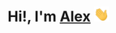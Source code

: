 <h1>Hi!, I'm <a href="https://github.com/Alexxm17">Alex</a> <img src="https://raw.githubusercontent.com/ABSphreak/ABSphreak/master/gifs/Hi.gif" width="30px"></h1>
</h1>
